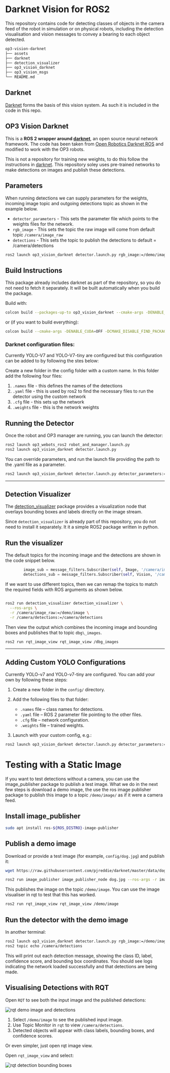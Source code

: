 # Darknet Vision for ROS2

This repository contains code for detecting classes of objects in the camera feed of the
robot in simulation or on physical robots, including the detection visualisation and
vision messages to convey a bearing to each object detected.  

``` bash
op3-vision-darknet
├── assets
├── darknet
├── detection_visualizer
├── op3_vision_darknet
├── op3_vision_msgs
└── README.md

```

## Darknet

[Darknet](https://pjreddie.com/darknet) forms the basis of this vision system.  As such it is included in the code in this repo. 

## OP3 Vision Darknet

This is a **ROS 2 wrapper around [darknet](https://pjreddie.com/darknet)**, an open source neural network framework.  The code has been taken from [Open Robotics Darknet ROS](https://github.com/ros2/openrobotics_darknet_ros) and modified to work with the OP3 robots.

This is not a repository for training new weights, to do this follow the instructions in [darknet](https://pjreddie.com/darknet).  This repository soley uses pre-trained networks to make detections on images and publish these detections.


## Parameters
When running detections we can supply parameters for the weights, incoming image
topic and outgoing detections topic as shown in the example below.

* `detector_parameters` - This sets the parameter file which points to the weights files for the network.
* `rgb_image` - This sets the topic the raw image will come from default topic `/camera/image_raw`
* `detections` - This sets the topic to publish the detections to default = /camera/detections

```bash
ros2 launch op3_vision_darknet detector.launch.py rgb_image:=/demo/image detections:=/camera/detections

```

## Build Instructions

This package already includes darknet as part of the repository, so you do not need to fetch it separately. It will be built automatically when you build the package.

Build with:

```bash
colcon build --packages-up-to op3_vision_darknet --cmake-args -DENABLE_CUDA=OFF -DCMAKE_DISABLE_FIND_PACKAGE_OpenMP=TRUE
```

or (if you want to build everything):

```bash
colcon build --cmake-args -DENABLE_CUDA=OFF -DCMAKE_DISABLE_FIND_PACKAGE_OpenMP=TRUE
```

### Darknet configuration files:

Currently YOLO-V7 and YOLO-V7-tiny are configured but this configuration can be added to by following the stes below:

Create a new folder in the config folder with a custom name. In this folder add the following four files:
   1. `.names` file - this defines the names of the detections
   2. `.yaml` file - this is used by ros2 to find the necessary files to run the detector using the custom network
   3. `.cfg` file - this sets up the network
   4. `.weights` file - this is the network weights



## Running the Detector

Once the robot and OP3 manager are running, you can launch the detector:

```bash
ros2 launch op3_webots_ros2 robot_and_manager.launch.py
ros2 launch op3_vision_darknet detector.launch.py
```

You can override parameters, and run the launch file providing the path to the .yaml file as a parameter.

```bash
ros2 launch op3_vision_darknet detector.launch.py detector_parameters:=install/op3_vision_darknet/share/op3_vision_darknet/config/yolo-v7-tiny/params.yaml
```


---

## Detection Visualizer

The [detection\_visualizer](https://github.com/ros2/detection_visualizer) package provides a visualization node that overlays bounding boxes and labels directly on the image stream.


Since `detection_visualizer` is already part of this repository, you do not need to install it separately. It it a simple ROS2 package written in python.

##  Run the visualizer

The default topics for the incoming image and the detections are shown in the code
snippet below.

```python
        image_sub = message_filters.Subscriber(self, Image, '/camera/image_raw', qos_profile=qos_profile_sensor_data)
        detections_sub = message_filters.Subscriber(self, Vision, '/camera/detections', qos_profile=1)
```

If we want to use different topics, then we can remap the topics to match the required fields with ROS arguments as shown below.

``` bash

ros2 run detection_visualizer detection_visualizer \
  --ros-args \
  -r /camera/image_raw:=/demo/image \
  -r /camera/detections:=/camera/detections

```

Then view the output which combines the incoming image and bounding boxes and
publishes that to topic `dbg\_images`.

``` bash
ros2 run rqt_image_view rqt_image_view /dbg_images
```
---

## Adding Custom YOLO Configurations

Currently YOLO-v7 and YOLO-v7-tiny are configured.
You can add your own by following these steps:

1. Create a new folder in the `config/` directory.
2. Add the following files to that folder:

   * `.names` file – class names for detections.
   * `.yaml` file – ROS 2 parameter file pointing to the other files.
   * `.cfg` file – network configuration.
   * `.weights` file – trained weights.
3. Launch with your custom config, e.g.:

```bash
ros2 launch op3_vision_darknet detector.launch.py detector_parameters:=install/op3_vision_darknet/share/op3_vision_darknet/config/your_folder/params.yaml
```

# Testing with a Static Image

If you want to test detections without a camera, you can use the image\_publisher package to publish a test image. What we do in the next few steps is download a demo image, the use the ros image publisher package to publish this image to a topic `/demo/image/` as if it were a camera feed.

##  Install image\_publisher

```bash
sudo apt install ros-${ROS_DISTRO}-image-publisher
```

##  Publish a demo image

Download or provide a test image (for example, `config/dog.jpg`) and publish it:

```bash
wget https://raw.githubusercontent.com/pjreddie/darknet/master/data/dog.jpg -O dog.jpg

ros2 run image_publisher image_publisher_node dog.jpg --ros-args -r image_raw:=/demo/image

```

This publishes the image on the topic `/demo/image`. You can use the image visualiser
in rqt to test that this has worked.

```bash
ros2 run rqt_image_view rqt_image_view /demo/image
```


##  Run the detector with the demo image

In another terminal:

```bash
ros2 launch op3_vision_darknet detector.launch.py rgb_image:=/demo/image detections:=/camera/detections
ros2 topic echo /camera/detections
```
This will print out each detection message, showing the class ID, label, confidence score, and bounding box coordinates.
You should see logs indicating the network loaded successfully and that detections are being made.



## Visualising Detections with RQT

Open `RQT` to see both the input image and the published detections:

![rqt demo image and detections](../assets/rqt_demo_image.png)


1. Select `/demo/image` to see the published input image.
2. Use Topic Monitor in `rqt` to view `/camera/detections`.
3. Detected objects will appear with class labels, bounding boxes, and confidence scores.

Or even simpler, just open rqt image view.

Open `rqt_image_view` and select:



![rqt detection bounding boxes](../assets/rqt-detections.png)


